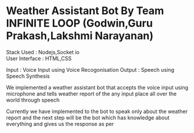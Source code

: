 # Weather Assistant Bot By Team INFINITE LOOP (Godwin,Guru Prakash,Lakshmi Narayanan)

Stack Used : Nodejs,Socket io <br>
User Interface : HTML,CSS<br>

Input  : Voice Input using Voice Recogonisation
Output : Speech using Speech Synthesis

We implemented a weather assistant bot that accepts the voice input using microphone and tells weather report of the any input place all over the world through speech <br>

Currently we have implemented to the bot to speak only about the weather report and the next step will be the bot which has knowledge about everything and gives us the response as per

